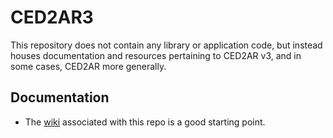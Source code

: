 # CED2AR3

This repository does not contain any library or application code, but instead houses documentation and
resources pertaining to CED2AR v3, and in some cases, CED2AR more generally.

## Documentation

* The [wiki](https://github.com/ncrncornell/CED2AR3/wiki) associated with this repo is a good starting point.